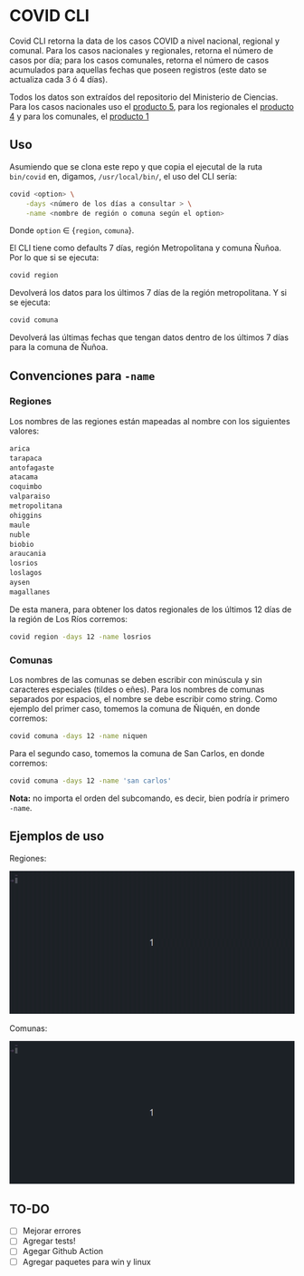 # COVID CLI

Covid CLI retorna la data de los casos COVID a nivel nacional, regional y comunal. Para los casos nacionales y regionales, retorna el número de casos por día; para los casos comunales, retorna el número de casos acumulados para aquellas fechas que poseen registros (este dato se actualiza cada 3 ó 4 días).

Todos los datos son extraídos del repositorio del Ministerio de Ciencias. Para los casos nacionales uso el [producto 5](https://github.com/MinCiencia/Datos-COVID19/tree/master/output/producto5), para los regionales el [producto 4](https://github.com/MinCiencia/Datos-COVID19/tree/master/output/producto4) y para los comunales, el [producto 1](https://github.com/MinCiencia/Datos-COVID19/tree/master/output/producto1)

## Uso

Asumiendo que se clona este repo y que copia el ejecutal de la ruta `bin/covid` en, digamos, `/usr/local/bin/`, el uso del CLI sería:

```bash
covid <option> \
    -days <número de los días a consultar > \
    -name <nombre de región o comuna según el option>
```

Donde `option` &in; {`region`, `comuna`}. 

El CLI tiene como defaults 7 días, región Metropolitana y comuna Ñuñoa. Por lo que si se ejecuta:

```bash
covid region
```

Devolverá los datos para los últimos 7 días de la región metropolitana. Y si se ejecuta:

```bash
covid comuna
```

Devolverá las últimas fechas que tengan datos dentro de los últimos 7 días para la comuna de Ñuñoa.

## Convenciones para `-name` 

### Regiones

Los nombres de las regiones están mapeadas al nombre con los siguientes valores:

```bash
arica
tarapaca
antofagaste
atacama
coquimbo
valparaiso
metropolitana
ohiggins
maule
nuble
biobio
araucania
losrios
loslagos
aysen
magallanes
```

De esta manera, para obtener los datos regionales de los últimos 12 días de la región de Los Ríos corremos:

```bash
covid region -days 12 -name losrios
```

### Comunas

Los nombres de las comunas se deben escribir con minúscula y sin caracteres especiales (tildes o eñes). Para los nombres de comunas separados por espacios, el nombre se debe escribir como string. Como ejemplo del primer caso, tomemos la comuna de Ñiquén, en donde corremos:

```bash
covid comuna -days 12 -name niquen
```

Para el segundo caso, tomemos la comuna de San Carlos, en donde corremos:

```bash
covid comuna -days 12 -name 'san carlos'
```

**Nota:** no importa el orden del subcomando, es decir, bien podría ir primero `-name`.

## Ejemplos de uso

Regiones:

![](/static/region.gif)

Comunas:

![](/static/comuna.gif)

## TO-DO

+ [ ] Mejorar errores
+ [ ] Agregar tests!
+ [ ] Agegar Github Action
+ [ ] Agregar paquetes para win y linux
